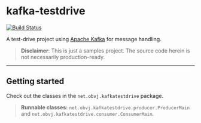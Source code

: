 # kafka-testdrive

[![Build Status](https://travis-ci.org/oswaldobapvicjr/kafka-testdrive.svg?branch=master)](https://travis-ci.org/oswaldobapvicjr/kafka-testdrive)

A test-drive project using [Apache Kafka](https://kafka.apache.org/) for message handling.

> **Disclaimer**: This is just a samples project. The source code herein is not necessarily production-ready.

---

## Getting started

Check out the classes in the `net.obvj.kafkatestdrive` package.

> **Runnable classes:** `net.obvj.kafkatestdrive.producer.ProducerMain` and `net.obvj.kafkatestdrive.consumer.ConsumerMain`.  
